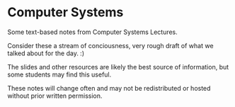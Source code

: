 # Computer Systems

Some text-based notes from Computer Systems Lectures.

Consider these a stream of conciousness, very rough draft of what we talked about for the day. :)

The slides and other resources are likely the best source of information, but some students may find this useful. 

These notes will change often and may not be redistributed or hosted without prior written permission.
